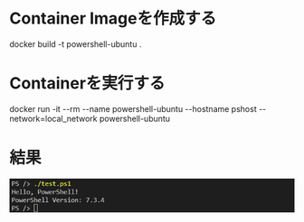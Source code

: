 ﻿
# Container Imageを作成する
docker build -t powershell-ubuntu .

# Containerを実行する
docker run -it --rm --name powershell-ubuntu --hostname pshost --network=local_network powershell-ubuntu

# 結果
![./images/terminal.png](./images/terminal.png)

